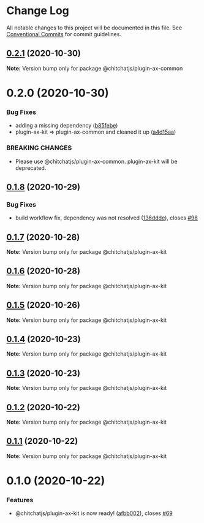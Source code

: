 # Change Log

All notable changes to this project will be documented in this file.
See [Conventional Commits](https://conventionalcommits.org) for commit guidelines.

## [0.2.1](https://github.com/chitchatjs/chitchatjs/compare/@chitchatjs/plugin-ax-common@0.2.0...@chitchatjs/plugin-ax-common@0.2.1) (2020-10-30)

**Note:** Version bump only for package @chitchatjs/plugin-ax-common





# 0.2.0 (2020-10-30)


### Bug Fixes

* adding a missing dependency ([b85febe](https://github.com/chitchatjs/chitchatjs/commit/b85febe31c8272b77eb2960195df9171c521ce74))
* plugin-ax-kit => plugin-ax-common and cleaned it up ([a4d15aa](https://github.com/chitchatjs/chitchatjs/commit/a4d15aafbda9e8bcc419612bf15bf6d8f9de3c08))


### BREAKING CHANGES

* Please use @chitchatjs/plugin-ax-common. plugin-ax-kit will be deprecated.





## [0.1.8](https://github.com/chitchatjs/chitchatjs/compare/@chitchatjs/plugin-ax-kit@0.1.7...@chitchatjs/plugin-ax-kit@0.1.8) (2020-10-29)


### Bug Fixes

* build workflow fix, dependency was not resolved ([136ddde](https://github.com/chitchatjs/chitchatjs/commit/136ddde1d22d81b841e352dbe3837800ced25741)), closes [#98](https://github.com/chitchatjs/chitchatjs/issues/98)





## [0.1.7](https://github.com/chitchatjs/chitchatjs/compare/@chitchatjs/plugin-ax-kit@0.1.6...@chitchatjs/plugin-ax-kit@0.1.7) (2020-10-28)

**Note:** Version bump only for package @chitchatjs/plugin-ax-kit





## [0.1.6](https://github.com/chitchatjs/chitchatjs/compare/@chitchatjs/plugin-ax-kit@0.1.5...@chitchatjs/plugin-ax-kit@0.1.6) (2020-10-28)

**Note:** Version bump only for package @chitchatjs/plugin-ax-kit





## [0.1.5](https://github.com/chitchatjs/chitchatjs/compare/@chitchatjs/plugin-ax-kit@0.1.4...@chitchatjs/plugin-ax-kit@0.1.5) (2020-10-26)

**Note:** Version bump only for package @chitchatjs/plugin-ax-kit





## [0.1.4](https://github.com/chitchatjs/chitchatjs/compare/@chitchatjs/plugin-ax-kit@0.1.3...@chitchatjs/plugin-ax-kit@0.1.4) (2020-10-23)

**Note:** Version bump only for package @chitchatjs/plugin-ax-kit





## [0.1.3](https://github.com/chitchatjs/chitchatjs/compare/@chitchatjs/plugin-ax-kit@0.1.2...@chitchatjs/plugin-ax-kit@0.1.3) (2020-10-23)

**Note:** Version bump only for package @chitchatjs/plugin-ax-kit





## [0.1.2](https://github.com/chitchatjs/chitchatjs/compare/@chitchatjs/plugin-ax-kit@0.1.1...@chitchatjs/plugin-ax-kit@0.1.2) (2020-10-22)

**Note:** Version bump only for package @chitchatjs/plugin-ax-kit





## [0.1.1](https://github.com/chitchatjs/chitchatjs/compare/@chitchatjs/plugin-ax-kit@0.1.0...@chitchatjs/plugin-ax-kit@0.1.1) (2020-10-22)

**Note:** Version bump only for package @chitchatjs/plugin-ax-kit





# 0.1.0 (2020-10-22)


### Features

* @chitchatjs/plugin-ax-kit is now ready! ([afbb002](https://github.com/chitchatjs/chitchatjs/commit/afbb0026a02549f65885a128ae82a8211404bd54)), closes [#69](https://github.com/chitchatjs/chitchatjs/issues/69)
